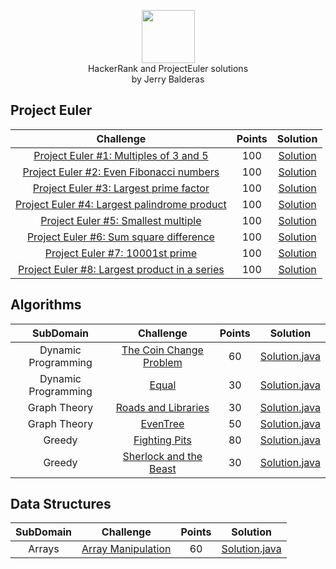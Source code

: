 <p align="center">   
    <a href="https://www.hackerrank.com/midnjerry">
        <img height=85 src="https://d3keuzeb2crhkn.cloudfront.net/hackerrank/assets/styleguide/logo_wordmark-f5c5eb61ab0a154c3ed9eda24d0b9e31.svg">
    </a>
    <br>HackerRank and ProjectEuler solutions
    <br>by Jerry Balderas
</p>

## Project Euler
|                                                          Challenge                                                                     | Points |                                                                                          Solution                                                                             |
|:--------------------------------------------------------------------------------------------------------------------------------------:|:------:|:-----------------------------------------------------------------------------------------------------------------------------------------------------------------------------:|
| [Project Euler #1: Multiples of 3 and 5](https://www.hackerrank.com/contests/projecteuler/challenges/euler001)                         |  100   | [Solution](https://github.com/midnjerry/HackerRank/blob/master/HackerRank/src/jerry/balderas/projectEuler/Project0001.java)                                                   |
| [Project Euler #2: Even Fibonacci numbers](https://www.hackerrank.com/contests/projecteuler/challenges/euler002)                       |  100   | [Solution](https://github.com/midnjerry/HackerRank/blob/master/HackerRank/src/jerry/balderas/projectEuler/Project0002.java)                                                   |
| [Project Euler #3: Largest prime factor](https://www.hackerrank.com/contests/projecteuler/challenges/euler003)                         |  100   | [Solution](https://github.com/midnjerry/HackerRank/blob/master/HackerRank/src/jerry/balderas/projectEuler/Project0003.java)                                                   |
| [Project Euler #4: Largest palindrome product](https://www.hackerrank.com/contests/projecteuler/challenges/euler004)                   |  100   | [Solution](https://github.com/midnjerry/HackerRank/blob/master/HackerRank/src/jerry/balderas/projectEuler/Project0004.java)                                                   |
| [Project Euler #5: Smallest multiple](https://www.hackerrank.com/contests/projecteuler/challenges/euler005)                            |  100   | [Solution](https://github.com/midnjerry/HackerRank/blob/master/HackerRank/src/jerry/balderas/projectEuler/Project0005.java)                                                   |
| [Project Euler #6: Sum square difference](https://www.hackerrank.com/contests/projecteuler/challenges/euler006)                        |  100   | [Solution](https://github.com/midnjerry/HackerRank/blob/master/HackerRank/src/jerry/balderas/projectEuler/Project0006.java)                                                   |
| [Project Euler #7: 10001st prime](https://www.hackerrank.com/contests/projecteuler/challenges/euler007)                                |  100   | [Solution](https://github.com/midnjerry/HackerRank/blob/master/HackerRank/src/jerry/balderas/projectEuler/Project0007.java)                                                   |
| [Project Euler #8: Largest product in a series](https://www.hackerrank.com/contests/projecteuler/challenges/euler008)                  |  100   | [Solution](https://github.com/midnjerry/HackerRank/blob/master/HackerRank/src/jerry/balderas/projectEuler/Project0008.java)                                                   |

## Algorithms

|       SubDomain        |                                                          Challenge                                                         | Points |                                                                                          Solution                                                                |
|:----------------------:|:--------------------------------------------------------------------------------------------------------------------------:|:------:|:----------------------------------------------------------------------------------------------------------------------------------------------------------------:|
|  Dynamic Programming   | [The Coin Change Problem](https://www.hackerrank.com/challenges/coin-change/problem)                                       |   60   | [Solution.java](https://github.com/midnjerry/HackerRank/blob/master/HackerRank/src/jerry/balderas/algorithms/dynamicProgramming/theCoinChangeProblem/Solution.java) |
|  Dynamic Programming   | [Equal](https://www.hackerrank.com/challenges/equal/problem)                                                               |   30   | [Solution.java](https://github.com/midnjerry/HackerRank/blob/master/HackerRank/src/jerry/balderas/algorithms/dynamicProgramming/equal/Solution.java)                |
|  Graph Theory          | [Roads and Libraries](https://www.hackerrank.com/challenges/torque-and-development/problem)                                |   30   | [Solution.java](https://github.com/midnjerry/HackerRank/blob/master/HackerRank/src/jerry/balderas/algorithms/graphTheory/roadsAndLibraries/Solution.java)           |
|  Graph Theory          | [EvenTree](https://www.hackerrank.com/challenges/even-tree/problem)                                                        |   50   | [Solution.java](https://github.com/midnjerry/HackerRank/blob/master/HackerRank/src/jerry/balderas/algorithms/graphTheory/evenTree/Solution.java)                    |
|  Greedy                | [Fighting Pits](https://www.hackerrank.com/challenges/fighting-pits)                                                       |   80   | [Solution.java](https://github.com/midnjerry/HackerRank/blob/master/HackerRank/src/jerry/balderas/algorithms/greedy/fightingPits/Solution.java)                     |
|  Greedy                | [Sherlock and the Beast](https://www.hackerrank.com/challenges/sherlock-and-the-beast/problem)                             |   30   | [Solution.java](https://github.com/midnjerry/HackerRank/blob/master/HackerRank/src/jerry/balderas/algorithms/greedy/sherlockAndTheBeast/Solution.java)              |



## Data Structures
|       SubDomain        |                                                          Challenge                                                         | Points |                                                                                          Solution                                                                |
|:----------------------:|:--------------------------------------------------------------------------------------------------------------------------:|:------:|:----------------------------------------------------------------------------------------------------------------------------------------------------------------:|
|  Arrays                | [Array Manipulation](https://www.hackerrank.com/challenges/crush/problem)                                                  |   60   | [Solution.java](https://github.com/midnjerry/HackerRank/blob/master/HackerRank/src/jerry/balderas/dataStructures/arrays/arrayManipulation/Solution.java) |


